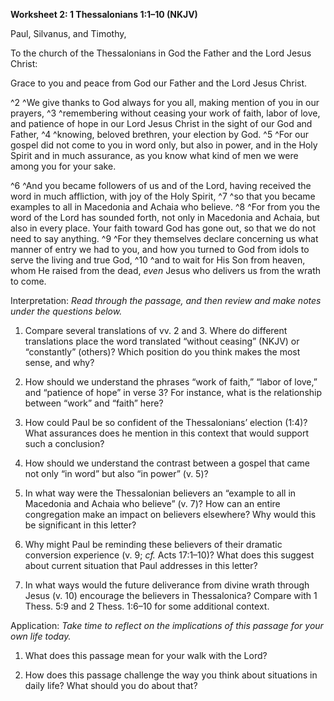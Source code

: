 **Worksheet 2: 1 Thessalonians 1:1–10 (NKJV)**

Paul, Silvanus, and Timothy,

To the church of the Thessalonians in God the Father and the Lord Jesus Christ:

Grace to you and peace from God our Father and the Lord Jesus Christ.

^2 ^We give thanks to God always for you all, making mention of you in our prayers, ^3 ^remembering without ceasing your work of faith, labor of love, and patience of hope in our Lord Jesus Christ in the sight of our God and Father, ^4 ^knowing, beloved brethren, your election by God. ^5 ^For our gospel did not come to you in word only, but also in power, and in the Holy Spirit and in much assurance, as you know what kind of men we were among you for your sake.

^6 ^And you became followers of us and of the Lord, having received the word in much affliction, with joy of the Holy Spirit, ^7 ^so that you became examples to all in Macedonia and Achaia who believe. ^8 ^For from you the word of the Lord has sounded forth, not only in Macedonia and Achaia, but also in every place. Your faith toward God has gone out, so that we do not need to say anything. ^9 ^For they themselves declare concerning us what manner of entry we had to you, and how you turned to God from idols to serve the living and true God, ^10 ^and to wait for His Son from heaven, whom He raised from the dead, *even* Jesus who delivers us from the wrath to come.

Interpretation: *Read through the passage, and then review and make notes under the questions below.*

1.  Compare several translations of vv. 2 and 3. Where do different translations place the word translated “without ceasing” (NKJV) or “constantly” (others)? Which position do you think makes the most sense, and why?

2.  How should we understand the phrases “work of faith,” “labor of love,” and “patience of hope” in verse 3? For instance, what is the relationship between “work” and “faith” here?

3.  How could Paul be so confident of the Thessalonians’ election (1:4)? What assurances does he mention in this context that would support such a conclusion?

4.  How should we understand the contrast between a gospel that came not only “in word” but also “in power” (v. 5)?

5.  In what way were the Thessalonian believers an “example to all in Macedonia and Achaia who believe” (v. 7)? How can an entire congregation make an impact on believers elsewhere? Why would this be significant in this letter?

6.  Why might Paul be reminding these believers of their dramatic conversion experience (v. 9; *cf.* Acts 17:1–10)? What does this suggest about current situation that Paul addresses in this letter?

7.  In what ways would the future deliverance from divine wrath through Jesus (v. 10) encourage the believers in Thessalonica? Compare with 1 Thess. 5:9 and 2 Thess. 1:6–10 for some additional context.

Application: *Take time to reflect on the implications of this passage for your own life today.*

1.  What does this passage mean for your walk with the Lord?

2.  How does this passage challenge the way you think about situations in daily life? What should you do about that?


